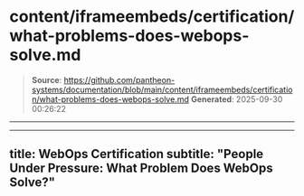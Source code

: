 # content/iframeembeds/certification/what-problems-does-webops-solve.md

> **Source**: https://github.com/pantheon-systems/documentation/blob/main/content/iframeembeds/certification/what-problems-does-webops-solve.md
> **Generated**: 2025-09-30 00:26:22

---

---
title: WebOps Certification
subtitle: "People Under Pressure: What Problem Does WebOps Solve?"
---

<Partial file="certification-guide/what-problems-does-webops-solve.md" />
